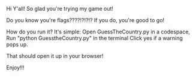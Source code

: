 Hi Y'all!
So glad you're trying my game out!

Do you know you're flags????!?!?!?
If you do, you're good to go!

How do you run it?
It's simple:
  Open GuessTheCountry.py in a codespace, 
  Run "python GuesstheCountry.py"  in the terminal
  Click yes if a warning pops up.

That should open it up in your browser!

Enjoy!!!
